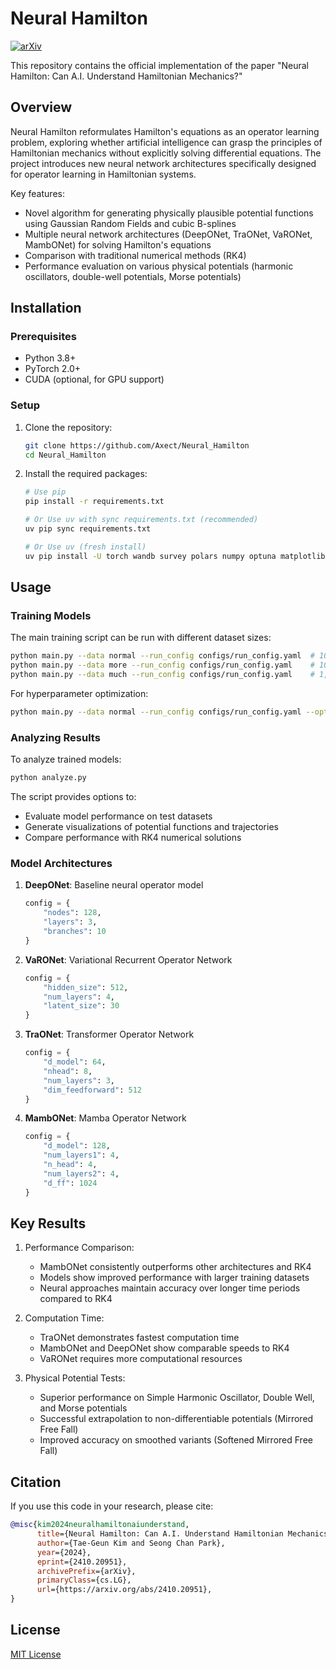 # Neural Hamilton

[![arXiv](https://img.shields.io/badge/arXiv-2410.20951-b31b1b.svg)](https://arxiv.org/abs/2410.20951)

This repository contains the official implementation of the paper "Neural Hamilton: Can A.I. Understand Hamiltonian Mechanics?"

## Overview

Neural Hamilton reformulates Hamilton's equations as an operator learning problem, exploring whether artificial intelligence can grasp the principles of Hamiltonian mechanics without explicitly solving differential equations. The project introduces new neural network architectures specifically designed for operator learning in Hamiltonian systems.

Key features:
- Novel algorithm for generating physically plausible potential functions using Gaussian Random Fields and cubic B-splines
- Multiple neural network architectures (DeepONet, TraONet, VaRONet, MambONet) for solving Hamilton's equations
- Comparison with traditional numerical methods (RK4)
- Performance evaluation on various physical potentials (harmonic oscillators, double-well potentials, Morse potentials)

## Installation

### Prerequisites
- Python 3.8+
- PyTorch 2.0+
- CUDA (optional, for GPU support)

### Setup

1. Clone the repository:
   ```bash
   git clone https://github.com/Axect/Neural_Hamilton
   cd Neural_Hamilton
   ```

2. Install the required packages:
   ```bash
   # Use pip
   pip install -r requirements.txt

   # Or Use uv with sync requirements.txt (recommended)
   uv pip sync requirements.txt

   # Or Use uv (fresh install)
   uv pip install -U torch wandb survey polars numpy optuna matplotlib scienceplots beaupy rich
   ```

## Usage

### Training Models

The main training script can be run with different dataset sizes:
```bash
python main.py --data normal --run_config configs/run_config.yaml  # 10,000 potentials
python main.py --data more --run_config configs/run_config.yaml    # 100,000 potentials
python main.py --data much --run_config configs/run_config.yaml    # 1,000,000 potentials
```

For hyperparameter optimization:
```bash
python main.py --data normal --run_config configs/run_config.yaml --optimize_config configs/optimize_config.yaml
```

### Analyzing Results

To analyze trained models:
```bash
python analyze.py
```

The script provides options to:
- Evaluate model performance on test datasets
- Generate visualizations of potential functions and trajectories
- Compare performance with RK4 numerical solutions

### Model Architectures

1. **DeepONet**: Baseline neural operator model
   ```python
   config = {
       "nodes": 128,
       "layers": 3,
       "branches": 10
   }
   ```

2. **VaRONet**: Variational Recurrent Operator Network
   ```python
   config = {
       "hidden_size": 512,
       "num_layers": 4,
       "latent_size": 30
   }
   ```

3. **TraONet**: Transformer Operator Network
   ```python
   config = {
       "d_model": 64,
       "nhead": 8,
       "num_layers": 3,
       "dim_feedforward": 512
   }
   ```

4. **MambONet**: Mamba Operator Network
   ```python
   config = {
       "d_model": 128,
       "num_layers1": 4,
       "n_head": 4,
       "num_layers2": 4,
       "d_ff": 1024
   }
   ```

## Key Results

1. Performance Comparison:
   - MambONet consistently outperforms other architectures and RK4
   - Models show improved performance with larger training datasets
   - Neural approaches maintain accuracy over longer time periods compared to RK4

2. Computation Time:
   - TraONet demonstrates fastest computation time
   - MambONet and DeepONet show comparable speeds to RK4
   - VaRONet requires more computational resources

3. Physical Potential Tests:
   - Superior performance on Simple Harmonic Oscillator, Double Well, and Morse potentials
   - Successful extrapolation to non-differentiable potentials (Mirrored Free Fall)
   - Improved accuracy on smoothed variants (Softened Mirrored Free Fall)

## Citation

If you use this code in your research, please cite:
```bibtex
@misc{kim2024neuralhamiltonaiunderstand,
      title={Neural Hamilton: Can A.I. Understand Hamiltonian Mechanics?}, 
      author={Tae-Geun Kim and Seong Chan Park},
      year={2024},
      eprint={2410.20951},
      archivePrefix={arXiv},
      primaryClass={cs.LG},
      url={https://arxiv.org/abs/2410.20951}, 
}
```

## License

[MIT License](LICENSE)
